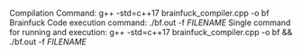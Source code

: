 Compilation Command:
  g++ -std=c++17 brainfuck_compiler.cpp -o bf
Brainfuck Code execution command:
  ./bf.out -f $FILENAME$
Single command for running and execution:
  g++ -std=c++17 brainfuck_compiler.cpp -o bf && ./bf.out -f $FILENAME$
